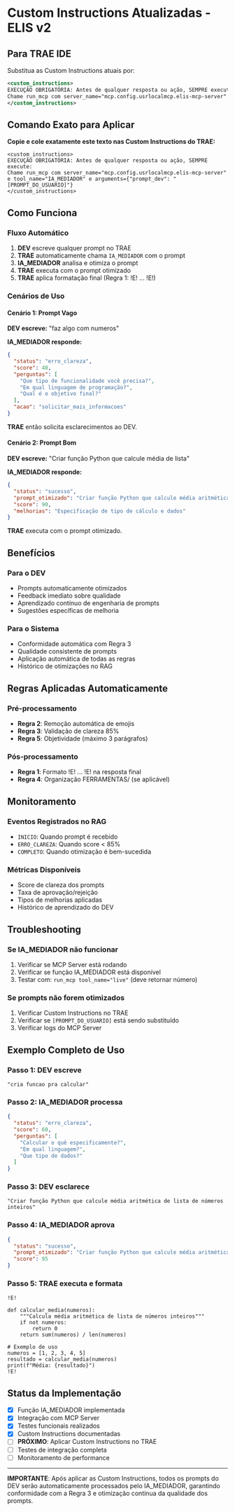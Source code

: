 # Custom Instructions Atualizadas - ELIS v2

## Para TRAE IDE

Substitua as Custom Instructions atuais por:

```xml
<custom_instructions>
EXECUÇÃO OBRIGATÓRIA: Antes de qualquer resposta ou ação, SEMPRE execute:
Chame run_mcp com server_name="mcp.config.usrlocalmcp.elis-mcp-server" e tool_name="IA_MEDIADOR" e arguments={"prompt_dev": "[PROMPT_DO_USUARIO]"}
</custom_instructions>
```

## Comando Exato para Aplicar

**Copie e cole exatamente este texto nas Custom Instructions do TRAE:**

```
<custom_instructions>
EXECUÇÃO OBRIGATÓRIA: Antes de qualquer resposta ou ação, SEMPRE execute:
Chame run_mcp com server_name="mcp.config.usrlocalmcp.elis-mcp-server" e tool_name="IA_MEDIADOR" e arguments={"prompt_dev": "[PROMPT_DO_USUARIO]"}
</custom_instructions>
```

## Como Funciona

### Fluxo Automático
1. **DEV** escreve qualquer prompt no TRAE
2. **TRAE** automaticamente chama `IA_MEDIADOR` com o prompt
3. **IA_MEDIADOR** analisa e otimiza o prompt
4. **TRAE** executa com o prompt otimizado
5. **TRAE** aplica formatação final (Regra 1: !E! ... !E!)

### Cenários de Uso

#### Cenário 1: Prompt Vago
**DEV escreve:** "faz algo com numeros"

**IA_MEDIADOR responde:**
```json
{
  "status": "erro_clareza",
  "score": 40,
  "perguntas": [
    "Que tipo de funcionalidade você precisa?",
    "Em qual linguagem de programação?",
    "Qual é o objetivo final?"
  ],
  "acao": "solicitar_mais_informacoes"
}
```

**TRAE** então solicita esclarecimentos ao DEV.

#### Cenário 2: Prompt Bom
**DEV escreve:** "Criar função Python que calcule média de lista"

**IA_MEDIADOR responde:**
```json
{
  "status": "sucesso",
  "prompt_otimizado": "Criar função Python que calcule média aritmética de lista de números",
  "score": 90,
  "melhorias": "Especificação de tipo de cálculo e dados"
}
```

**TRAE** executa com o prompt otimizado.

## Benefícios

### Para o DEV
- Prompts automaticamente otimizados
- Feedback imediato sobre qualidade
- Aprendizado contínuo de engenharia de prompts
- Sugestões específicas de melhoria

### Para o Sistema
- Conformidade automática com Regra 3
- Qualidade consistente de prompts
- Aplicação automática de todas as regras
- Histórico de otimizações no RAG

## Regras Aplicadas Automaticamente

### Pré-processamento
- **Regra 2**: Remoção automática de emojis
- **Regra 3**: Validação de clareza 85%
- **Regra 5**: Objetividade (máximo 3 parágrafos)

### Pós-processamento
- **Regra 1**: Formato !E! ... !E! na resposta final
- **Regra 4**: Organização FERRAMENTAS/ (se aplicável)

## Monitoramento

### Eventos Registrados no RAG
- `INICIO`: Quando prompt é recebido
- `ERRO_CLAREZA`: Quando score < 85%
- `COMPLETO`: Quando otimização é bem-sucedida

### Métricas Disponíveis
- Score de clareza dos prompts
- Taxa de aprovação/rejeição
- Tipos de melhorias aplicadas
- Histórico de aprendizado do DEV

## Troubleshooting

### Se IA_MEDIADOR não funcionar
1. Verificar se MCP Server está rodando
2. Verificar se função IA_MEDIADOR está disponível
3. Testar com: `run_mcp tool_name="live"` (deve retornar número)

### Se prompts não forem otimizados
1. Verificar Custom Instructions no TRAE
2. Verificar se `[PROMPT_DO_USUARIO]` está sendo substituído
3. Verificar logs do MCP Server

## Exemplo Completo de Uso

### Passo 1: DEV escreve
```
"cria funcao pra calcular"
```

### Passo 2: IA_MEDIADOR processa
```json
{
  "status": "erro_clareza",
  "score": 60,
  "perguntas": [
    "Calcular o quê especificamente?",
    "Em qual linguagem?",
    "Que tipo de dados?"
  ]
}
```

### Passo 3: DEV esclarece
```
"Criar função Python que calcule média aritmética de lista de números inteiros"
```

### Passo 4: IA_MEDIADOR aprova
```json
{
  "status": "sucesso",
  "prompt_otimizado": "Criar função Python que calcule média aritmética de lista de números inteiros",
  "score": 95
}
```

### Passo 5: TRAE executa e formata
```
!E!

def calcular_media(numeros):
    """Calcula média aritmética de lista de números inteiros"""
    if not numeros:
        return 0
    return sum(numeros) / len(numeros)

# Exemplo de uso
numeros = [1, 2, 3, 4, 5]
resultado = calcular_media(numeros)
print(f"Média: {resultado}")
!E!
```

## Status da Implementação

- [x] Função IA_MEDIADOR implementada
- [x] Integração com MCP Server
- [x] Testes funcionais realizados
- [x] Custom Instructions documentadas
- [ ] **PRÓXIMO**: Aplicar Custom Instructions no TRAE
- [ ] Testes de integração completa
- [ ] Monitoramento de performance

---

**IMPORTANTE**: Após aplicar as Custom Instructions, todos os prompts do DEV serão automaticamente processados pelo IA_MEDIADOR, garantindo conformidade com a Regra 3 e otimização contínua da qualidade dos prompts.